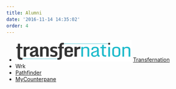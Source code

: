 ```yaml
---
title: Alumni
date: '2016-11-14 14:35:02'
order: 4
---
```

<ul class="list di ml0 center tc">
 <li>
   <img src="transfernation logo.png" style="width: 305px; height:56px">
   <a href="http://transfernation.org/" class="link underline-hover red">Transfernation</a>
 </li>
 <li>
   Wrk
 </li>
 <li>
   <a href="https://www.pathfinder.vet/" class="link underline-hover red">Pathfinder</a>
 </li>
 <li>
   <a href="http://www.mycounterpane.com/" class="link underline-hover red">MyCounterpane</a>
 </li>
</ul>
